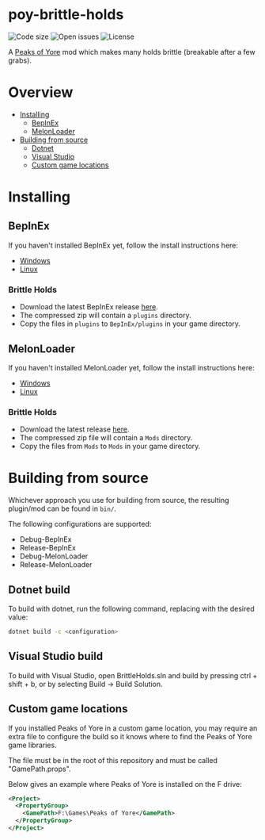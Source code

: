# poy-brittle-holds
![Code size](https://img.shields.io/github/languages/code-size/Kaden5480/poy-brittle-holds?color=5c85d6)
![Open issues](https://img.shields.io/github/issues/Kaden5480/poy-brittle-holds?color=d65c5c)
![License](https://img.shields.io/github/license/Kaden5480/poy-brittle-holds?color=a35cd6)

A
[Peaks of Yore](https://store.steampowered.com/app/2236070/)
mod which makes many holds brittle (breakable after a few grabs).

# Overview
- [Installing](#installing)
    - [BepInEx](#bepinex)
    - [MelonLoader](#melonloader)
- [Building from source](#building-from-source)
    - [Dotnet](#dotnet-build)
    - [Visual Studio](#visual-studio-build)
    - [Custom game locations](#custom-game-locations)

# Installing
## BepInEx
If you haven't installed BepInEx yet, follow the install instructions here:
- [Windows](https://github.com/Kaden5480/modloader-instructions#bepinex-windows)
- [Linux](https://github.com/Kaden5480/modloader-instructions#bepinex-linux)

### Brittle Holds
- Download the latest BepInEx release
[here](https://github.com/Kaden5480/poy-brittle-holds/releases).
- The compressed zip will contain a `plugins` directory.
- Copy the files in `plugins` to `BepInEx/plugins` in your game directory.

## MelonLoader
If you haven't installed MelonLoader yet, follow the install instructions here:
- [Windows](https://github.com/Kaden5480/modloader-instructions#melonloader-windows)
- [Linux](https://github.com/Kaden5480/modloader-instructions#melonloader-linux)

### Brittle Holds
- Download the latest release
[here](https://github.com/Kaden5480/poy-brittle-holds/releases).
- The compressed zip file will contain a `Mods` directory.
- Copy the files from `Mods` to `Mods` in your game directory.

# Building from source
Whichever approach you use for building from source, the resulting
plugin/mod can be found in `bin/`.

The following configurations are supported:
- Debug-BepInEx
- Release-BepInEx
- Debug-MelonLoader
- Release-MelonLoader

## Dotnet build
To build with dotnet, run the following command, replacing
<configuration> with the desired value:
```sh
dotnet build -c <configuration>
```

## Visual Studio build
To build with Visual Studio, open BrittleHolds.sln and build by pressing ctrl + shift + b,
or by selecting Build -> Build Solution.

## Custom game locations
If you installed Peaks of Yore in a custom game location, you may require
an extra file to configure the build so it knows where to find the Peaks of Yore game
libraries.

The file must be in the root of this repository and must be called "GamePath.props".

Below gives an example where Peaks of Yore is installed on the F drive:
```xml
<Project>
  <PropertyGroup>
    <GamePath>F:\Games\Peaks of Yore</GamePath>
  </PropertyGroup>
</Project>
```
